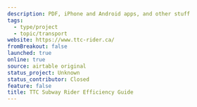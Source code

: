 ```yaml
---
description: PDF, iPhone and Android apps, and other stuff
tags:
  - type/project
  - topic/transport
website: https://www.ttc-rider.ca/
fromBreakout: false
launched: true
online: true
source: airtable original
status_project: Unknown
status_contributor: Closed
feature: false
title: TTC Subway Rider Efficiency Guide
---
```

